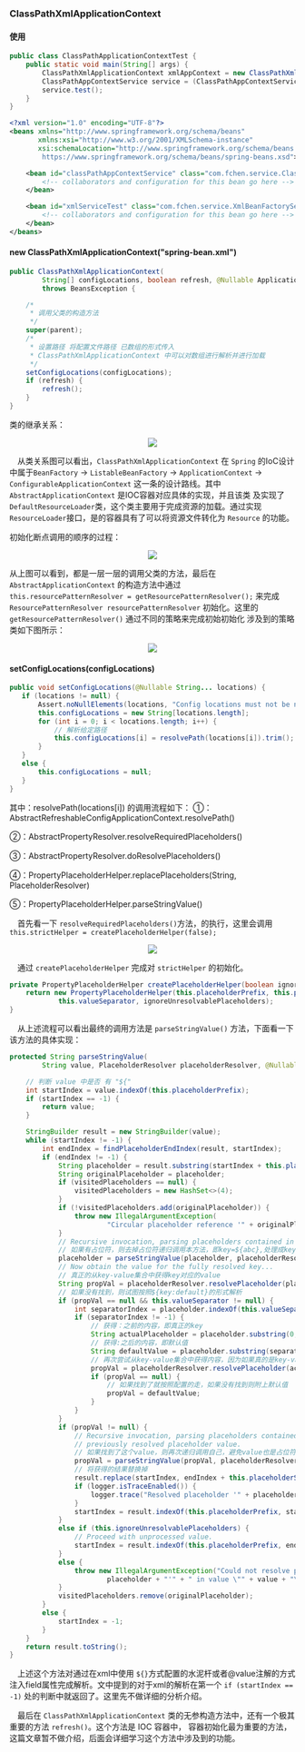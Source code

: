 ### ClassPathXmlApplicationContext

#### 使用
```java
public class ClassPathApplicationContextTest {
	public static void main(String[] args) {
		ClassPathXmlApplicationContext xmlAppContext = new ClassPathXmlApplicationContext("spring-bean.xml");
		ClassPathAppContextService service = (ClassPathAppContextService)xmlAppContext.getBean("classPathAppContextService");
		service.test();
	}
}
```

```xml
<?xml version="1.0" encoding="UTF-8"?>
<beans xmlns="http://www.springframework.org/schema/beans"
	   xmlns:xsi="http://www.w3.org/2001/XMLSchema-instance"
	   xsi:schemaLocation="http://www.springframework.org/schema/beans
        https://www.springframework.org/schema/beans/spring-beans.xsd">

	<bean id="classPathAppContextService" class="com.fchen.service.ClassPathAppContextService">
		<!-- collaborators and configuration for this bean go here -->
	</bean>

	<bean id="xmlServiceTest" class="com.fchen.service.XmlBeanFactoryService">
		<!-- collaborators and configuration for this bean go here -->
	</bean>
</beans>
```
#### new ClassPathXmlApplicationContext("spring-bean.xml")

```java
public ClassPathXmlApplicationContext(
        String[] configLocations, boolean refresh, @Nullable ApplicationContext parent)
        throws BeansException {

    /*
     * 调用父类的构造方法
     */
    super(parent);
    /*
     * 设置路径 将配置文件路径 已数组的形式传入
     * ClassPathXmlApplicationContext 中可以对数组进行解析并进行加载
     */
    setConfigLocations(configLocations);
    if (refresh) {
        refresh();
    }
}
```
类的继承关系：
<div align="center">
    <img src="https://github.com/FunCheney/spring/blob/master/spring-src-read/src/main/java/my/image/ioc/ClassPathXmlApplication%20/ClassPathXmlApplicationContext_class.jpg">
 </div>
 
&ensp;&ensp;从类关系图可以看出，`ClassPathXmlApplicationContext` 在 `Spring` 的IoC设计中属于`BeanFactory` -> `ListableBeanFactory`
-> `ApplicationContext` -> `ConfigurableApplicationContext` 这一条的设计路线。其中 `AbstractApplicationContext` 是IOC容器对应具体的实现，并且该类
及实现了 `DefaultResourceLoader`类，这个类主要用于完成资源的加载。通过实现 `ResourceLoader`接口，是的容器具有了可以将资源文件转化为 `Resource` 的功能。
 
初始化断点调用的顺序的过程：
<div align="center">
    <img src="https://github.com/FunCheney/spring/blob/master/spring-src-read/src/main/java/my/image/ioc/ClassPathXmlApplication%20/classPathXmlApplicationContext.png">
 </div>

从上图可以看到，都是一层一层的调用父类的方法，最后在 `AbstractApplicationContext` 的构造方法中通过 `this.resourcePatternResolver = getResourcePatternResolver();` 
来完成 `ResourcePatternResolver resourcePatternResolver` 初始化。这里的 `getResourcePatternResolver()` 通过不同的策略来完成初始初始化
涉及到的策略类如下图所示：
<div align="center">
    <img src="https://github.com/FunCheney/spring/blob/master/spring-src-read/src/main/java/my/image/ioc/ClassPathXmlApplication%20/getResourcePatternResolver%E7%AD%96%E7%95%A5%E7%B1%BB.png">
 </div>
 
 #### setConfigLocations(configLocations)
 ```java
public void setConfigLocations(@Nullable String... locations) {
    if (locations != null) {
        Assert.noNullElements(locations, "Config locations must not be null");
        this.configLocations = new String[locations.length];
        for (int i = 0; i < locations.length; i++) {
            // 解析给定路径
            this.configLocations[i] = resolvePath(locations[i]).trim();
        }
    }
    else {
        this.configLocations = null;
    }
}
```
其中：resolvePath(locations[i]) 的调用流程如下：
①：AbstractRefreshableConfigApplicationContext.resolvePath()

②：AbstractPropertyResolver.resolveRequiredPlaceholders()

③：AbstractPropertyResolver.doResolvePlaceholders()

④：PropertyPlaceholderHelper.replacePlaceholders(String, PlaceholderResolver)

⑤：PropertyPlaceholderHelper.parseStringValue()

&ensp;&ensp;首先看一下 `resolveRequiredPlaceholders()`方法，的执行，这里会调用 `this.strictHelper = createPlaceholderHelper(false);`

<div align="center">
    <img src="https://github.com/FunCheney/spring/blob/master/spring-src-read/src/main/java/my/image/ioc/ClassPathXmlApplication%20/resolveRequiredPlaceholders.png">
 </div>

&ensp;&ensp;通过 `createPlaceholderHelper` 完成对 `strictHelper` 的初始化。

```java
private PropertyPlaceholderHelper createPlaceholderHelper(boolean ignoreUnresolvablePlaceholders) {
    return new PropertyPlaceholderHelper(this.placeholderPrefix, this.placeholderSuffix,
            this.valueSeparator, ignoreUnresolvablePlaceholders);
}
```
 

&ensp;&ensp;从上述流程可以看出最终的调用方法是 `parseStringValue()` 方法，下面看一下该方法的具体实现：

```java
protected String parseStringValue(
        String value, PlaceholderResolver placeholderResolver, @Nullable Set<String> visitedPlaceholders) {

    // 判断 value 中是否 有 "${"
    int startIndex = value.indexOf(this.placeholderPrefix);
    if (startIndex == -1) {
        return value;
    }

    StringBuilder result = new StringBuilder(value);
    while (startIndex != -1) {
        int endIndex = findPlaceholderEndIndex(result, startIndex);
        if (endIndex != -1) {
            String placeholder = result.substring(startIndex + this.placeholderPrefix.length(), endIndex);
            String originalPlaceholder = placeholder;
            if (visitedPlaceholders == null) {
                visitedPlaceholders = new HashSet<>(4);
            }
            if (!visitedPlaceholders.add(originalPlaceholder)) {
                throw new IllegalArgumentException(
                        "Circular placeholder reference '" + originalPlaceholder + "' in property definitions");
            }
            // Recursive invocation, parsing placeholders contained in the placeholder key
            // 如果有占位符，则去掉占位符递归调用本方法，即key=${abc},处理成key=abc的形式试图获取value
            placeholder = parseStringValue(placeholder, placeholderResolver, visitedPlaceholders);
            // Now obtain the value for the fully resolved key...
            // 真正的从key-value集合中获得key对应的value
            String propVal = placeholderResolver.resolvePlaceholder(placeholder);
            // 如果没有找到，则试图按照${key:default}的形式解析
            if (propVal == null && this.valueSeparator != null) {
                int separatorIndex = placeholder.indexOf(this.valueSeparator);
                if (separatorIndex != -1) {
                    // 获得：之前的内容，即真正的key
                    String actualPlaceholder = placeholder.substring(0, separatorIndex);
                    // 获得:之后的内容，即默认值
                    String defaultValue = placeholder.substring(separatorIndex + this.valueSeparator.length());
                    // 再次尝试从key-value集合中获得内容，因为如果真的是key-value的形式，按照全名是肯定找不到的
                    propVal = placeholderResolver.resolvePlaceholder(actualPlaceholder);
                    if (propVal == null) {
                        // 如果找到了就按照配置的走，如果没有找到则附上默认值
                        propVal = defaultValue;
                    }
                }
            }
            if (propVal != null) {
                // Recursive invocation, parsing placeholders contained in the
                // previously resolved placeholder value.
                // 如果找到了这个value，则再次递归调用自己，避免value也是占位符的情况
                propVal = parseStringValue(propVal, placeholderResolver, visitedPlaceholders);
                // 将获得的结果替换掉
                result.replace(startIndex, endIndex + this.placeholderSuffix.length(), propVal);
                if (logger.isTraceEnabled()) {
                    logger.trace("Resolved placeholder '" + placeholder + "'");
                }
                startIndex = result.indexOf(this.placeholderPrefix, startIndex + propVal.length());
            }
            else if (this.ignoreUnresolvablePlaceholders) {
                // Proceed with unprocessed value.
                startIndex = result.indexOf(this.placeholderPrefix, endIndex + this.placeholderSuffix.length());
            }
            else {
                throw new IllegalArgumentException("Could not resolve placeholder '" +
                        placeholder + "'" + " in value \"" + value + "\"");
            }
            visitedPlaceholders.remove(originalPlaceholder);
        }
        else {
            startIndex = -1;
        }
    }
    return result.toString();
}
```
&ensp;&ensp;上述这个方法对通过在xml中使用 `${}`方式配置的水泥杆或者@value注解的方式注入field属性完成解析。文中提到的对于xml的解析在第一个
`if (startIndex == -1)` 处的判断中就返回了。这里先不做详细的分析介绍。

&ensp;&ensp;最后在 `ClassPathXmlApplicationContext` 类的无参构造方法中，还有一个极其重要的方法 `refresh()`。这个方法是 IOC 容器中，
容器初始化最为重要的方法，这篇文章暂不做介绍，后面会详细学习这个方法中涉及到的功能。 


 






